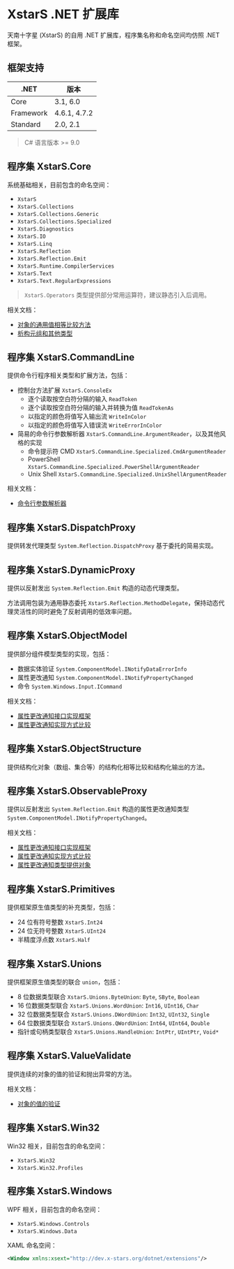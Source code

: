 ﻿# XstarS .NET 扩展库

天南十字星 (XstarS) 的自用 .NET 扩展库，程序集名称和命名空间均仿照 .NET 框架。

## 框架支持

| .NET      | 版本         |
| --------- | ------------ |
| Core      | 3.1, 6.0     |
| Framework | 4.6.1, 4.7.2 |
| Standard  | 2.0, 2.1     |

> C# 语言版本 >= 9.0

## 程序集 XstarS.Core

系统基础相关，目前包含的命名空间：

* `XstarS`
* `XstarS.Collections`
* `XstarS.Collections.Generic`
* `XstarS.Collections.Specialized`
* `XstarS.Diagnostics`
* `XstarS.IO`
* `XstarS.Linq`
* `XstarS.Reflection`
* `XstarS.Reflection.Emit`
* `XstarS.Runtime.CompilerServices`
* `XstarS.Text`
* `XstarS.Text.RegularExpressions`

> `XstarS.Operators` 类型提供部分常用运算符，建议静态引入后调用。

相关文档：

* [对象的通用值相等比较方法](Documentation/ValueEquals.md)
* [析构元组和其他类型](https://docs.microsoft.com/zh-cn/dotnet/csharp/deconstruct)

## 程序集 XstarS.CommandLine

提供命令行程序相关类型和扩展方法，包括：

* 控制台方法扩展 `XstarS.ConsoleEx`
  * 逐个读取按空白符分隔的输入 `ReadToken`
  * 逐个读取按空白符分隔的输入并转换为值 `ReadTokenAs`
  * 以指定的颜色将值写入输出流 `WriteInColor`
  * 以指定的颜色将值写入错误流 `WriteErrorInColor`
* 简易的命令行参数解析器 `XstarS.CommandLine.ArgumentReader`，以及其他风格的实现
  * 命令提示符 CMD `XstarS.CommandLine.Specialized.CmdArgumentReader`
  * PowerShell `XstarS.CommandLine.Specialized.PowerShellArgumentReader`
  * Unix Shell `XstarS.CommandLine.Specialized.UnixShellArgumentReader`

相关文档：

* [命令行参数解析器](Documentation/ArgumentReaders.md)

## 程序集 XstarS.DispatchProxy

提供转发代理类型 `System.Reflection.DispatchProxy` 基于委托的简易实现。

## 程序集 XstarS.DynamicProxy

提供以反射发出 `System.Reflection.Emit` 构造的动态代理类型。

方法调用包装为通用静态委托 `XstarS.Reflection.MethodDelegate`，保持动态代理灵活性的同时避免了反射调用的低效率问题。

## 程序集 XstarS.ObjectModel

提供部分组件模型类型的实现，包括：

* 数据实体验证 `System.ComponentModel.INotifyDataErrorInfo`
* 属性更改通知 `System.ComponentModel.INotifyPropertyChanged`
* 命令 `System.Windows.Input.ICommand`

相关文档：

* [属性更改通知接口实现框架](Documentation/ObservableObject.md)
* [属性更改通知实现方式比较](Documentation/ObservableObjectCompare.md)

## 程序集 XstarS.ObjectStructure

提供结构化对象（数组、集合等）的结构化相等比较和结构化输出的方法。

## 程序集 XstarS.ObservableProxy

提供以反射发出 `System.Reflection.Emit` 构造的属性更改通知类型 `System.ComponentModel.INotifyPropertyChanged`。

相关文档：

* [属性更改通知接口实现框架](Documentation/ObservableObject.md)
* [属性更改通知实现方式比较](Documentation/ObservableObjectCompare.md)
* [属性更改通知类型提供对象](Documentation/ObservableTypeProvider.md)

## 程序集 XstarS.Primitives

提供框架原生值类型的补充类型，包括：

* 24 位有符号整数 `XstarS.Int24`
* 24 位无符号整数 `XstarS.UInt24`
* 半精度浮点数 `XstarS.Half`

## 程序集 XstarS.Unions

提供框架原生值类型的联合 `union`，包括：

* 8 位数据类型联合 `XstarS.Unions.ByteUnion`: `Byte`, `SByte`, `Boolean`
* 16 位数据类型联合 `XstarS.Unions.WordUnion`: `Int16`, `UInt16`, `Char`
* 32 位数据类型联合 `XstarS.Unions.DWordUnion`: `Int32`, `UInt32`, `Single`
* 64 位数据类型联合 `XstarS.Unions.QWordUnion`: `Int64`, `UInt64`, `Double`
* 指针或句柄类型联合 `XstarS.Unions.HandleUnion`: `IntPtr`, `UIntPtr`, `Void*`

## 程序集 XstarS.ValueValidate

提供连续的对象的值的验证和抛出异常的方法。

相关文档：

* [对象的值的验证](Documentation/ValueValidate.md)

## 程序集 XstarS.Win32

Win32 相关，目前包含的命名空间：

* `XstarS.Win32`
* `XstarS.Win32.Profiles`

## 程序集 XstarS.Windows

WPF 相关，目前包含的命名空间：

* `XstarS.Windows.Controls`
* `XstarS.Windows.Data`

XAML 命名空间：

``` XML
<Window xmlns:xsext="http://dev.x-stars.org/dotnet/extensions"/>
```
